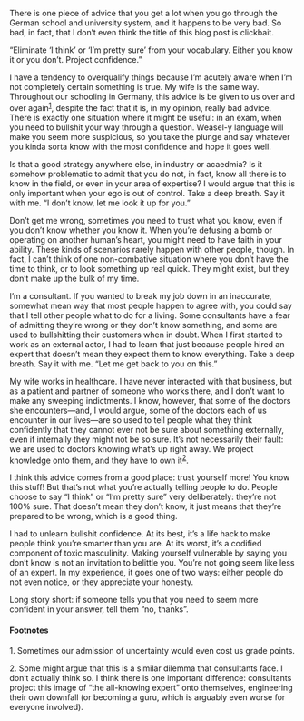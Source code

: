 There is one piece of advice that you get a lot when you go through the German
school and university system, and it happens to be very bad. So bad, in fact,
that I don’t even think the title of this blog post is clickbait.

“Eliminate ‘I think’ or ‘I’m pretty sure’ from your vocabulary. Either you know
it or you don’t. Project confidence.”

I have a tendency to overqualify things because I’m acutely aware when I’m not
completely certain something is true. My wife is the same way. Throughout our
schooling in Germany, this advice is be given to us over and over
again<sup><a href="#1">1</a></sup>, despite the fact that it is, in my opinion,
really bad advice. There is exactly one situation where it might be useful: in
an exam, when you need to bullshit your way through a question. Weasel-y
language will make you seem more suspicious, so you take the plunge and say
whatever you kinda sorta know with the most confidence and hope it goes well.

Is that a good strategy anywhere else, in industry or acaedmia? Is it somehow
problematic to admit that you do not, in fact, know all there is to know in the
field, or even in your area of expertise? I would argue that this is only
important when your ego is out of control. Take a deep breath. Say it with me.
“I don’t know, let me look it up for you.”

Don’t get me wrong, sometimes you need to trust what you know, even if you
don’t know whether you know it. When you’re defusing a bomb or operating on
another human’s heart, you might need to have faith in your ability. These
kinds of scenarios rarely happen with other people, though. In fact, I can’t
think of one non-combative situation where you don’t have the time to think,
or to look something up real quick. They might exist, but they don’t make up
the bulk of my time.

I’m a consultant. If you wanted to break my job down in an inaccurate, somewhat
mean way that most people happen to agree with, you could say that I tell
other people what to do for a living. Some consultants have a fear of
admitting they’re wrong or they don’t know something, and some are used to
bullshitting their customers when in doubt. When I first started to work as an
external actor, I had to learn that just because people hired an expert that
doesn’t mean they expect them to know everything. Take a deep breath. Say it
with me. “Let me get back to you on this.”

My wife works in healthcare. I have never interacted with that business, but as
a patient and partner of someone who works there, and I don’t want to make any
sweeping indictments. I know, however, that some of the doctors she
encounters—and, I would argue, some of the doctors each of us encounter in our
lives—are so used to tell people what they think confidently that they cannot
ever not be sure about something externally, even if internally they might not
be so sure. It’s not necessarily their fault: we are used to doctors knowing
what’s up right away. We project knowledge onto them, and they have to own
it<sup><a href="#2">2</a></sup>.

I think this advice comes from a good place: trust yourself more! You know this
stuff! But that’s not what you’re actually telling people to do. People choose
to say “I think” or “I’m pretty sure” very deliberately: they’re not 100% sure.
That doesn’t mean they don’t know, it just means that they’re prepared to be
wrong, which is a good thing.

I had to unlearn bullshit confidence. At its best, it’s a life hack to make
people think you’re smarter than you are. At its worst, it’s a codified
component of toxic masculinity. Making yourself vulnerable by saying you don’t
know is not an invitation to belittle you. You’re not going seem like less of
an expert. In my experience, it goes one of two ways: either people do not
even notice, or they appreciate your honesty.

Long story short: if someone tells you that you need to seem more confident in
your answer, tell them “no, thanks”.

#### Footnotes

<span id="1">1.</span> Sometimes our admission of uncertainty would even cost
us grade points.

<span id="2">2.</span> Some might argue that this is a similar dilemma that
consultants face. I don’t actually think so. I think there is one important
difference: consultants project this image of “the all-knowing expert” onto
themselves, engineering their own downfall (or becoming a guru, which is
arguably even worse for everyone involved).
